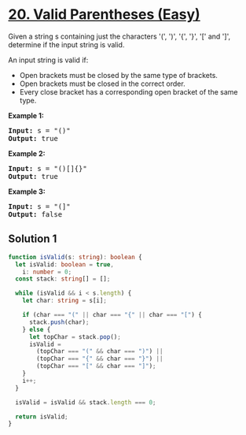 # [20. Valid Parentheses (Easy)](https://leetcode.com/problems/valid-parentheses/)

<p>Given a string s containing just the characters '(', ')', '{', '}', '[' and ']', determine if the input string is valid.

An input string is valid if:

- Open brackets must be closed by the same type of brackets.
- Open brackets must be closed in the correct order.
- Every close bracket has a corresponding open bracket of the same type.</p>

<p><strong>Example 1:</strong></p>

<pre>
<strong>Input:</strong> s = "()"
<strong>Output:</strong> true
</pre>

<p><strong>Example 2:</strong></p>

<pre>
<strong>Input:</strong> s = "()[]{}"
<strong>Output:</strong> true
</pre>

<p><strong>Example 3:</strong></p>

<pre>
<strong>Input:</strong> s = "(]"
<strong>Output:</strong> false
</pre>

## Solution 1

```ts
function isValid(s: string): boolean {
  let isValid: boolean = true,
    i: number = 0;
  const stack: string[] = [];

  while (isValid && i < s.length) {
    let char: string = s[i];

    if (char === "(" || char === "{" || char === "[") {
      stack.push(char);
    } else {
      let topChar = stack.pop();
      isValid =
        (topChar === "(" && char === ")") ||
        (topChar === "{" && char === "}") ||
        (topChar === "[" && char === "]");
    }
    i++;
  }

  isValid = isValid && stack.length === 0;

  return isValid;
}
```

